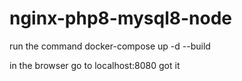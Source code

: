 # nginx-php8-mysql8-node

run the command
docker-compose up -d --build

in the browser go to localhost:8080
got it
